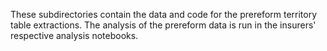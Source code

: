 These subdirectories contain the data and code for the prereform territory table extractions. The analysis of the prereform data is run in the insurers' respective analysis notebooks. 